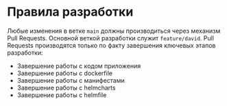 # Правила разработки

Любые изменения в ветке `main` должны производиться через механизм Pull Requests.
Основной веткой разработки служит `feature/david`. Pull Requests производятся только по факту завершения ключевых этапов разработки:
- Завершение работы с кодом приложения
- Завершение работы с dockerfile
- Завершение работы с манифестами
- Завершение работы с helmcharts
- Завершение работы с helmfile
